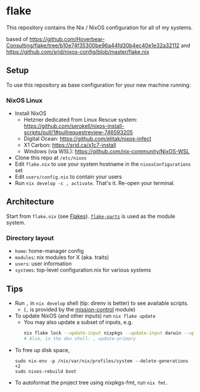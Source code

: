 # flake

This repository contains the Nix / NixOS configuration for all of my systems. 

based of <https://github.com/Hoverbear-Consulting/flake/tree/b10e74f35300be96a44fd30b4ec40e1e32a32112> and <https://github.com/srid/nixos-config/blob/master/flake.nix>

## Setup

To use this repository as base configuration for your new machine running:

### NixOS Linux

- Install NixOS
  - Hetzner dedicated from Linux Rescue system: https://github.com/serokell/nixos-install-scripts/pull/1#pullrequestreview-746593205
  - Digital Ocean: https://github.com/elitak/nixos-infect
  - X1 Carbon: https://srid.ca/x1c7-install
  - Windows (via WSL): https://github.com/nix-community/NixOS-WSL
- Clone this repo at `/etc/nixos`
- Edit `flake.nix` to use your system hostname in the `nixosConfigurations` set
- Edit `users/config.nix` to contain your users
- Run `nix develop -c , activate`. That's it. Re-open your terminal.

## Architecture

Start from `flake.nix` (see [Flakes](https://nixos.wiki/wiki/Flakes)). [`flake-parts`](https://flake.parts/) is used as the module system. 

### Directory layout 

- `home`: home-manager config
- `modules`: nix modules for X (aka. traits)
- `users`: user information
- `systems`: top-level configuration.nix for various systems

## Tips

- Run `,` in `nix develop` shell (tip: direnv is better) to see available scripts.
  - (`,` is provided by the [mission-control](https://github.com/Platonic-Systems/mission-control) module)
- To update NixOS (and other inputs) run `nix flake update`
  - You may also update a subset of inputs, e.g.
      ```sh
      nix flake lock --update-input nixpkgs --update-input darwin --update-input home-manager
      # Also, in the dev shell: , update-primary
      ```
- To free up disk space,
    ```sh-session
    sudo nix-env -p /nix/var/nix/profiles/system --delete-generations +2
    sudo nixos-rebuild boot
    ```
- To autoformat the project tree using nixpkgs-fmt, run `nix fmt`.
